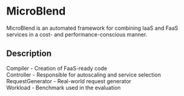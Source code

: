 # MicroBlend
MicroBlend is an automated framework for combining IaaS and FaaS services in a cost- and performance-conscious manner.



[//]: # (Loadcat - Configuration tool for NGINX &#40;loadbalancer&#41;)

## Description
Compiler - Creation of FaaS-ready code   
Controller - Responsible for autoscaling and service selection  
RequestGenerator - Real-world request generator  
Workload - Benchmark used in the evaluation
